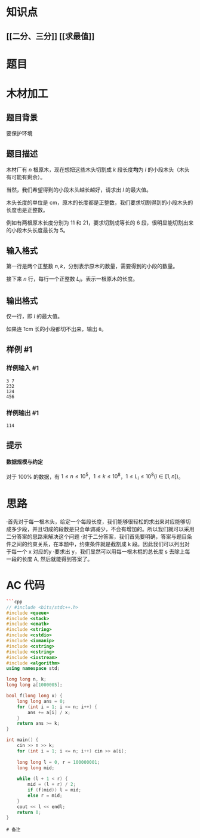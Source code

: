 # 知识点
  ## [[二分、三分]] [[求最值]]
# 题目
 # 木材加工

## 题目背景

要保护环境

## 题目描述

木材厂有 $n$ 根原木，现在想把这些木头切割成 $k$ 段长度**均**为 $l$ 的小段木头（木头有可能有剩余）。

当然，我们希望得到的小段木头越长越好，请求出 $l$ 的最大值。

木头长度的单位是 $\text{cm}$，原木的长度都是正整数，我们要求切割得到的小段木头的长度也是正整数。

例如有两根原木长度分别为 $11$ 和 $21$，要求切割成等长的 $6$ 段，很明显能切割出来的小段木头长度最长为 $5$。

## 输入格式

第一行是两个正整数 $n,k$，分别表示原木的数量，需要得到的小段的数量。

接下来 $n$ 行，每行一个正整数 $L_i$，表示一根原木的长度。

## 输出格式

仅一行，即 $l$ 的最大值。

如果连 $\text{1cm}$ 长的小段都切不出来，输出 `0`。

## 样例 #1

### 样例输入 #1

```
3 7
232
124
456
```

### 样例输出 #1

```
114
```

## 提示

#### 数据规模与约定

对于 $100\%$ 的数据，有 $1\le n\le 10^5$，$1\le k\le 10^8$，$1\le L_i\le 10^8(i\in[1,n])$。

# 思路
·首先对于每一根木头，给定一个每段长度，我们能够很轻松的求出来对应能够切成多少段，并且切成的段数是只会单调减少，不会有增加的。所以我们就可以采用二分答案的思路来解决这个问题
·对于二分答案，我们首先要明确，答案与题目条件之间的约束关系，在本题中，约束条件就是截割成 k 段。因此我们可以列出对于每一个 x 对应的y
·要求出 y，我们显然可以用每一根木棍的总长度 s 去除上每一段的长度
A, 然后就能得到答案了。
# AC 代码
```cpp
```cpp
// #include <bits/stdc++.h>
#include <queue>
#include <stack>
#include <cmath>
#include <string>
#include <cstdio>
#include <iomanip>
#include <cstring>
#include <cstring>
#include <iostream>
#include <algorithm>
using namespace std;

long long n, k;
long long a[1000005];

bool f(long long x) {
	long long ans = 0;
	for (int i = 1; i <= n; i++) {
		ans += a[i] / x;
	}
	return ans >= k;
}

int main() {
	cin >> n >> k;
	for (int i = 1; i <= n; i++) cin >> a[i];
	
	long long l = 0, r = 100000001;
	long long mid;
	
	while (l + 1 < r) {
		mid = (l + r) / 2;
		if (f(mid)) l = mid;
		else r = mid;
	}
	cout << l << endl;
	return 0;
} 
```
```
# 备注
